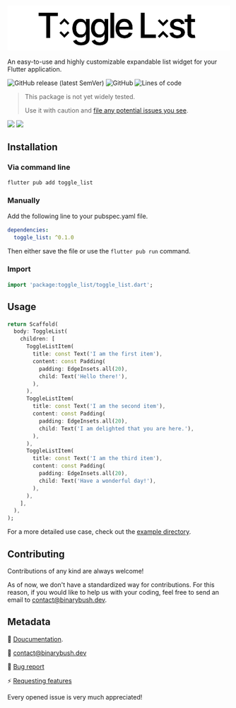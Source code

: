 ![Logo](https://github.com/BinaryBush/binarybush.dev/blob/main/assets/banner.png)

An easy-to-use and highly customizable expandable list widget for your Flutter application.

![GitHub release (latest SemVer)](https://img.shields.io/github/v/release/binarybush/toggle_list?sort=semver) ![GitHub](https://img.shields.io/github/license/binarybush/toggle_list?label=license) ![Lines of code](https://img.shields.io/tokei/lines/github/binarybush/toggle_list)

> This package is not yet widely tested.
> 
> Use it with caution and [file any potential issues you see](https://github.com/BinaryBush/toggle_list/issues/new/choose).

<span><img src="https://user-images.githubusercontent.com/50302858/150950690-076b7560-8b8f-4fba-b9c2-0350749abbe7.gif" style="width:250px;"/></span>
<span><img src="https://user-images.githubusercontent.com/50302858/150950727-0725106d-970b-4618-9db8-e4faec9c030a.gif" style="width:250px;"/></span>

## Installation

### Via command line
```
flutter pub add toggle_list
```
### Manually
Add the following line to your pubspec.yaml file.
```yaml
dependencies:
  toggle_list: ^0.1.0
```
Then either save the file or use the `flutter pub run` command.

### Import
```dart
import 'package:toggle_list/toggle_list.dart';
```
    
## Usage 
```dart
return Scaffold(
  body: ToggleList(
    children: [
      ToggleListItem(
        title: const Text('I am the first item'),
        content: const Padding(
          padding: EdgeInsets.all(20),
          child: Text('Hello there!'),
        ),
      ),
      ToggleListItem(
        title: const Text('I am the second item'),
        content: const Padding(
          padding: EdgeInsets.all(20),
          child: Text('I am delighted that you are here.'),
        ),
      ),
      ToggleListItem(
        title: const Text('I am the third item'),
        content: const Padding(
          padding: EdgeInsets.all(20),
          child: Text('Have a wonderful day!'),
        ),
      ),
    ],
  ),
);
```

For a more detailed use case, check out the [example directory](https://github.com/binarybush/toggle_list/tree/main/example).

## Contributing
Contributions of any kind are always welcome!

As of now, we don't have a standardized way for contributions. For this reason, if you would like to help us with your coding, feel free to send an email to [contact@binarybush.dev](mailto:contact@binarybush.dev).

## Metadata
:green_book: [Doucumentation](https://pub.dev/documentation/toggle_list/latest/). 

:email: [contact@binarybush.dev](mailto:contact@binarybush.dev)

:bug: [Bug report](https://github.com/BinaryBush/toggle_list/issues/new?assignees=&labels=bug%2Ctriage&template=1_bug.yaml)

:zap: [Requesting features](https://github.com/BinaryBush/toggle_list/issues/new?assignees=&labels=new-feature&template=2_feature_request.yaml)

Every opened issue is very much appreciated!
